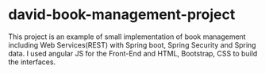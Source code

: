 # david-book-management-project
This project is an example of small implementation of book management including Web Services(REST) with Spring boot, Spring Security and Spring data. I used angular JS for the Front-End and HTML, Bootstrap, CSS to build the interfaces.
